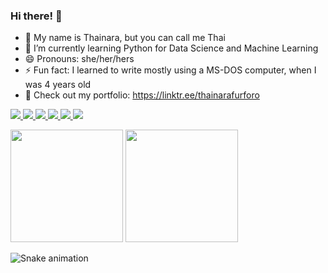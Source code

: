 ### Hi there! 👻

<!--
**thaifurforo/thaifurforo** is a ✨ _special_ ✨ repository because its `README.md` (this file) appears on your GitHub profile.

-->
- 👋 My name is Thainara, but you can call me Thai 
- 🌱 I’m currently learning Python for Data Science and Machine Learning
- 😄 Pronouns: she/her/hers
- ⚡ Fun fact: I learned to write mostly using a MS-DOS computer, when I was 4 years old
- 🔭 Check out my portfolio: https://linktr.ee/thainarafurforo

 <a href="https://www.linkedin.com/in/thainarafurforo/" target="_blank"><img src="https://img.shields.io/badge/LinkedIn-0077B5?style=for-the-badge&logo=linkedin&logoColor=white" /></a><a href="https://www.kaggle.com/thainarafurforo" target="_blank"> <img src="https://img.shields.io/badge/Kaggle-20BEFF?style=for-the-badge&logo=Kaggle&logoColor=white" /> </a> <a href="https://drive.google.com/drive/folders/1rxkj7obMaThWIcbW-wQu1t_-k1oxpmGi?usp=sharing" target="_blank"> <img src="https://img.shields.io/badge/Colab-F9AB00?style=for-the-badge&logo=googlecolab&color=525252" /> </a> <a href="https://www.datacamp.com/profile/thaifurforo" target="_blank"> <img src="https://img.shields.io/badge/Datacamp-05192D?style=for-the-badge&logo=datacamp&logoColor=65FF8F" /> </a> <a href="mailto:thainaralf@gmail.com" target="_blank"> <img src="https://img.shields.io/badge/Gmail-D14836?style=for-the-badge&logo=gmail&logoColor=white" /> </a> <a href="https://t.me/thaifurforo" target="_blank"> <img src="https://img.shields.io/badge/Telegram-2CA5E0?style=for-the-badge&logo=telegram&logoColor=white" /> </a>

<img src="https://github-readme-stats.vercel.app/api?username=thaifurforo&theme=dark&show_icons=true&bg_color=45,FD9A63,E44E8D,9F74E4,7490E4&title_color=fff&text_color=fff&border_color=fff&icon_color=fff" height=180em> <img src="https://github-readme-stats.vercel.app/api/top-langs/?username=thaifurforo&layout=compact&bg_color=45,FD9A63,E44E8D,9F74E4,7490E4&title_color=fff&text_color=fff&border_color=fff&icon_color=fff)](https://github.com/thaifurforo/github-readme-stats" height=180em>


![Snake animation](https://github.com/thaifurforo/thaifurforo/blob/output/github-contribution-grid-snake.svg)
